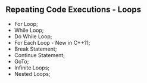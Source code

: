 ## Repeating Code Executions - Loops

- For Loop;
- While Loop;
- Do While Loop;
- For Each Loop - New in C++11;
- Break Statement;
- Continue Statement;
- GoTo;
- Infinite Loops;
- Nested Loops;
